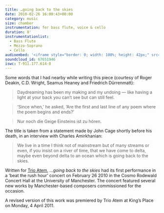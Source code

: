 ```yaml
---
title: …going back to the skies
date: 2010-02-26 16:00:43+00:00
category: music
size: chamber
instrumentation: for bass flute, voice & cello
duration: 8'
instrumentationlist:
  - Bass Flute
  - Mezzo-Soprano
  - Cello
audioembed: '<iframe style="border: 0; width: 100%; height: 42px;" src="https://bandcamp.com/EmbeddedPlayer/album=926152521/size=small/bgcol=ffffff/linkcol=0687f5/track=3319466497/transparent=true/" seamless><a href="http://hear.chrisswithinbank.net/album/going-back-to-the-skies">…going back to the skies by Trio Atem</a></iframe>'
soundcloud_id: 67651946
iswc: T-911.177.614-8
---
```


Some words that I had nearby while writing this piece (courtesy of Roger Deakin, C.D. Wright, Seamus Heaney and Friedrich Dürrenmatt):

> Daydreaming has been my making and my undoing —
like having a light at your back you can’t see but can still feel.

> ‘Since when,’ he asked,
‘Are the first and last line of any poem
where the poem begins and ends?’

> Nur noch die Geige Einsteins ist zu hören.

The title is taken from a statement made by John Cage shortly before his death, in an interview with Charles Amirkhanian:

> We live in a time I think not of mainstream but of many streams or even, if you insist on a river of time, that we have come to delta, maybe even beyond delta to an ocean which is going back to the skies.

Written for [Trio Atem](http://www.myspace.com/trioatem), _…going back to the skies_ had its first performance in a ‘beat the rush hour’ concert on February 26 2010 in the Cosmo Rodewald Concert Hall at the University of Manchester. The concert featured several new works by Manchester-based composers commissioned for the occasion.

A revised version of this work was premiered by Trio Atem at King’s Place on Monday, 4 April 2011.
